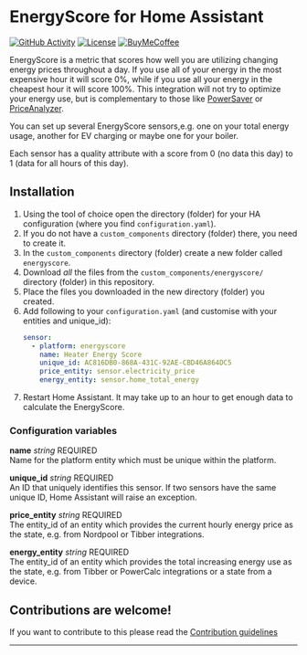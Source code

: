 # EnergyScore for Home Assistant

[![GitHub Activity][commits-shield]][commits]
[![License][license-shield]](LICENSE)
[![BuyMeCoffee][buymecoffeebadge]][buymecoffee]

EnergyScore is a metric that scores how well you are utilizing changing energy prices throughout a day. If you use all of your energy in the most expensive hour it will score 0%, while if you use all your energy in the cheapest hour it will score 100%. This integration will not try to optimize your energy use, but is complementary to those like [PowerSaver](https://powersaver.no) or [PriceAnalyzer](https://github.com/erlendsellie/priceanalyzer).

You can set up several EnergyScore sensors,e.g. one on your total energy usage, another for EV charging or maybe one for your boiler.

Each sensor has a quality attribute with a score from 0 (no data this day) to 1 (data for all hours of this day).

## Installation

1. Using the tool of choice open the directory (folder) for your HA configuration (where you find `configuration.yaml`).
2. If you do not have a `custom_components` directory (folder) there, you need to create it.
3. In the `custom_components` directory (folder) create a new folder called `energyscore`.
4. Download _all_ the files from the `custom_components/energyscore/` directory (folder) in this repository.
5. Place the files you downloaded in the new directory (folder) you created.
6. Add following to your `configuration.yaml` (and customise with your entities and unique_id):
    ```yaml
    sensor:
      - platform: energyscore
        name: Heater Energy Score
        unique_id: AC816DB0-868A-431C-92AE-CBD46A864DC5
        price_entity: sensor.electricity_price
        energy_entity: sensor.home_total_energy
    ```
7. Restart Home Assistant. It may take up to an hour to get enough data to calculate the EnergyScore.

### Configuration variables

**name** *string* REQUIRED <br>
Name for the platform entity which must be unique within the platform.

**unique_id** *string* REQUIRED <br>
An ID that uniquely identifies this sensor. If two sensors have the same unique ID, Home Assistant will raise an exception.

**price_entity** *string* REQUIRED <br>
The entity_id of an entity which provides the current hourly energy price as the state, e.g. from Nordpool or Tibber integrations.

**energy_entity** *string* REQUIRED <br>
The entity_id of an entity which provides the total increasing energy use as the state, e.g. from Tibber or PowerCalc integrations or a state from a device.

## Contributions are welcome!

If you want to contribute to this please read the [Contribution guidelines](CONTRIBUTING.md)

***

[buymecoffee]: https://www.buymeacoffee.com/knudsvik
[buymecoffeebadge]: https://img.shields.io/badge/buy%20me%20a%20coffee-donate-yellow.svg?style=flat
[commits-shield]: https://img.shields.io/github/commit-activity/y/knudsvik/energyscore
[commits]: https://github.com/knudsvik/energyscore/commits/master
[license-shield]: https://img.shields.io/github/license/knudsvik/energyscore